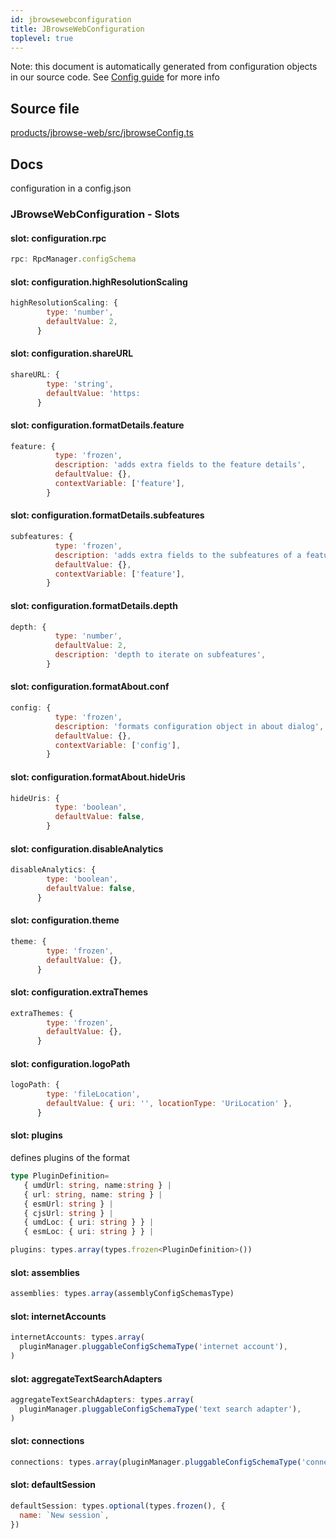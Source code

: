 ```yaml
---
id: jbrowsewebconfiguration
title: JBrowseWebConfiguration
toplevel: true
---
```


Note: this document is automatically generated from configuration objects in our
source code. See [Config guide](/docs/config_guide) for more info

## Source file

[products/jbrowse-web/src/jbrowseConfig.ts](https://github.com/GMOD/jbrowse-components/blob/main/products/jbrowse-web/src/jbrowseConfig.ts)

## Docs

configuration in a config.json

### JBrowseWebConfiguration - Slots

#### slot: configuration.rpc

```js
rpc: RpcManager.configSchema
```

#### slot: configuration.highResolutionScaling

```js
highResolutionScaling: {
        type: 'number',
        defaultValue: 2,
      }
```

#### slot: configuration.shareURL

```js
shareURL: {
        type: 'string',
        defaultValue: 'https:
      }
```

#### slot: configuration.formatDetails.feature

```js
feature: {
          type: 'frozen',
          description: 'adds extra fields to the feature details',
          defaultValue: {},
          contextVariable: ['feature'],
        }
```

#### slot: configuration.formatDetails.subfeatures

```js
subfeatures: {
          type: 'frozen',
          description: 'adds extra fields to the subfeatures of a feature',
          defaultValue: {},
          contextVariable: ['feature'],
        }
```

#### slot: configuration.formatDetails.depth

```js
depth: {
          type: 'number',
          defaultValue: 2,
          description: 'depth to iterate on subfeatures',
        }
```

#### slot: configuration.formatAbout.conf

```js
config: {
          type: 'frozen',
          description: 'formats configuration object in about dialog',
          defaultValue: {},
          contextVariable: ['config'],
        }
```

#### slot: configuration.formatAbout.hideUris

```js
hideUris: {
          type: 'boolean',
          defaultValue: false,
        }
```

#### slot: configuration.disableAnalytics

```js
disableAnalytics: {
        type: 'boolean',
        defaultValue: false,
      }
```

#### slot: configuration.theme

```js
theme: {
        type: 'frozen',
        defaultValue: {},
      }
```

#### slot: configuration.extraThemes

```js
extraThemes: {
        type: 'frozen',
        defaultValue: {},
      }
```

#### slot: configuration.logoPath

```js
logoPath: {
        type: 'fileLocation',
        defaultValue: { uri: '', locationType: 'UriLocation' },
      }
```

#### slot: plugins

defines plugins of the format

```typescript
type PluginDefinition=
   { umdUrl: string, name:string } |
   { url: string, name: string } |
   { esmUrl: string } |
   { cjsUrl: string } |
   { umdLoc: { uri: string } } |
   { esmLoc: { uri: string } } |
```

```js
plugins: types.array(types.frozen<PluginDefinition>())
```

#### slot: assemblies

```js
assemblies: types.array(assemblyConfigSchemasType)
```

#### slot: internetAccounts

```js
internetAccounts: types.array(
  pluginManager.pluggableConfigSchemaType('internet account'),
)
```

#### slot: aggregateTextSearchAdapters

```js
aggregateTextSearchAdapters: types.array(
  pluginManager.pluggableConfigSchemaType('text search adapter'),
)
```

#### slot: connections

```js
connections: types.array(pluginManager.pluggableConfigSchemaType('connection'))
```

#### slot: defaultSession

```js
defaultSession: types.optional(types.frozen(), {
  name: `New session`,
})
```
